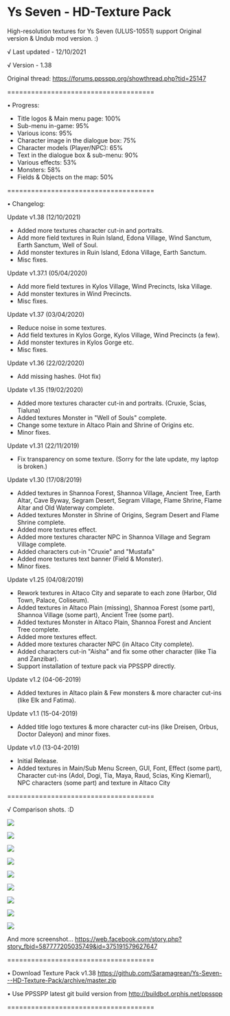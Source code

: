 # Ys Seven - HD-Texture Pack
High-resolution textures for Ys Seven (ULUS-10551) support Original version &amp; Undub mod version. :)

√ Last updated - 12/10/2021

√ Version - 1.38

Original thread: https://forums.ppsspp.org/showthread.php?tid=25147

=====================================

• Progress:

- Title logos & Main menu page: 100%
- Sub-menu in-game: 95%
- Various icons: 95%
- Character image in the dialogue box: 75%
- Character models (Player/NPC): 65%
- Text in the dialogue box & sub-menu: 90%
- Various effects: 53%
- Monsters: 58%
- Fields & Objects on the map: 50%

=====================================

• Changelog:

Update v1.38 (12/10/2021)
- Added more textures character cut-in and portraits.
- Add more field textures in Ruin Island, Edona Village, Wind Sanctum, Earth Sanctum, Well of Soul.
- Add monster textures in Ruin Island, Edona Village, Earth Sanctum.
- Misc fixes.

Update v1.37.1 (05/04/2020)
- Add more field textures in Kylos Village, Wind Precincts, Iska Village.
- Add monster textures in Wind Precincts.
- Misc fixes.

Update v1.37 (03/04/2020)
- Reduce noise in some textures.
- Add field textures in Kylos Gorge, Kylos Village, Wind Precincts (a few).
- Add monster textures in Kylos Gorge etc.
- Misc fixes.

Update v1.36 (22/02/2020)
- Add missing hashes. (Hot fix)

Update v1.35 (19/02/2020)
- Added more textures character cut-in and portraits. (Cruxie, Scias, Tialuna)
- Added textures Monster in "Well of Souls" complete. 
- Change some texture in Altaco Plain and Shrine of Origins etc.
- Minor fixes.

Update v1.31 (22/11/2019)
- Fix transparency on some texture.
(Sorry for the late update, my laptop is broken.)

Update v1.30 (17/08/2019)
- Added textures in Shannoa Forest, Shannoa Village, Ancient Tree, Earth Altar, Cave Byway, Segram Desert, Segram Village, Flame Shrine, Flame Altar and Old Waterway complete.
- Added textures Monster in Shrine of Origins, Segram Desert and Flame Shrine complete.
- Added more textures effect.
- Added more textures character NPC in Shannoa Village and Segram Village complete.
- Added characters cut-in "Cruxie" and "Mustafa"
- Added more textures text banner (Field & Monster).
- Minor fixes.

Update v1.25 (04/08/2019)
- Rework textures in Altaco City and separate to each zone (Harbor, Old Town, Palace, Coliseum).
- Added textures in Altaco Plain (missing), Shannoa Forest (some part), Shannoa Village (some part), Ancient Tree (some part).
- Added textures Monster in Altaco Plain, Shannoa Forest and Ancient Tree complete.
- Added more textures effect.
- Added more textures character NPC (in Altaco City complete).
- Added characters cut-in "Aisha" and fix some other character (like Tia and Zanzibar).
- Support installation of texture pack via PPSSPP directly.

Update v1.2 (04-06-2019)
- Added textures in Altaco plain & Few monsters & more character cut-ins (like Elk and Fatima).

Update v1.1 (15-04-2019)
- Added title logo textures &  more character cut-ins (like Dreisen, Orbus, Doctor Daleyon) and minor fixes.

Update v1.0 (13-04-2019)
- Initial Release.
- Added textures in Main/Sub Menu Screen, GUI, Font, Effect (some part), Character cut-ins (Adol, Dogi, Tia, Maya, Raud, Scias, King Kiemarl), NPC characters (some part) and texture in Altaco City

=====================================

√ Comparison shots. :D

<a href="https://ibb.co/w0g8mf7"><img src="https://i.ibb.co/qyjhQvC/Zombo-Droid-13042019041143.jpg" border="0"></a>

<a href="https://ibb.co/c6hXw0S"><img src="https://i.ibb.co/5rhxkmg/Zombo-Droid-12042019095712.jpg" border="0"></a>

<a href="https://ibb.co/VqHbwHf"><img src="https://i.ibb.co/KrNBKNT/Zombo-Droid-13042019022151.jpg" border="0"></a>

<a href="https://ibb.co/gRcVzvQ"><img src="https://i.ibb.co/MCJ6M8K/Zombo-Droid-12042019095447.jpg" border="0"></a>

<a href="https://ibb.co/n3WjkKv"><img src="https://i.ibb.co/z8kZftY/Zombo-Droid-13042019022010.jpg" border="0"></a>

<a href="https://ibb.co/DM7TrLj"><img src="https://i.ibb.co/t2bFL31/Zombo-Droid-13042019022115.jpg" border="0"></a>

<a href="https://ibb.co/FssGxRD"><img src="https://i.ibb.co/vss2w0j/Zombo-Droid-19022020120909.jpg" border="0"></a>

<a href="https://ibb.co/RhVRx3G"><img src="https://i.ibb.co/jV1ncy9/Zombo-Droid-19022020120953.jpg" border="0"></a>

<a href="https://ibb.co/tBQ8XKB"><img src="https://i.ibb.co/gymzV9y/Zombo-Droid-19022020120843.jpg" border="0"></a>

And more screenshot... https://web.facebook.com/story.php?story_fbid=587777205035749&id=375191579627647

=====================================

• Download Texture Pack v1.38 https://github.com/Saramagrean/Ys-Seven---HD-Texture-Pack/archive/master.zip

• Use PPSSPP latest git build version from http://buildbot.orphis.net/ppsspp

=====================================
